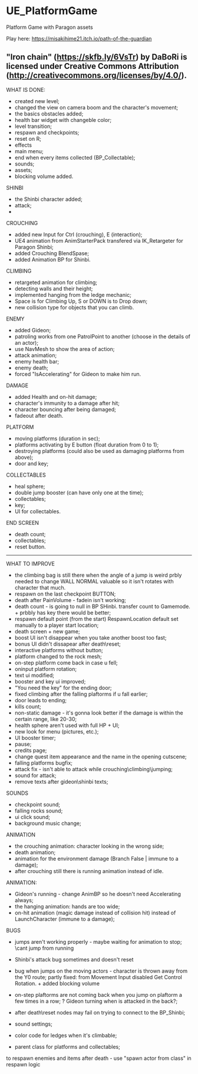 # UE_PlatformGame
Platform Game with Paragon assets

Play here: https://misakihime21.itch.io/path-of-the-guardian 

"Iron chain" (https://skfb.ly/6VsTr) by DaBoRi is licensed under Creative Commons Attribution (http://creativecommons.org/licenses/by/4.0/).
-------

WHAT IS DONE:

- created new level;
- changed the view on camera boom and the character's movement;
- the basics obstacles added;
- health bar widget with changeble color;
- level transition;
- respawn and checkpoints;
- reset on R;
- effects
- main menu;
- end when every items collected (BP_Collectable);
- sounds;
- assets;
- blocking volume added.

SHINBI
- the Shinbi character added;
- attack;
- 

CROUCHING
- added new Input for Ctrl (crouching), E (interaction);
- UE4 animation from AnimStarterPack transfered via IK_Retargeter for Paragon Shinbi;
- added Crouching BlendSpase;
- added Animation BP for Shinbi.

CLIMBING
- retargeted animation for climbing;
- detecting walls and their height;
- implemented hanging from the ledge mechanic;
- Space is for Climbing Up, S or DOWN is to Drop down;
- new collision type for objects that you can climb.

ENEMY
- added Gideon;
- patroling works from one PatrolPoint to another (choose in the details of an actor);
- use NavMesh to show the area of action;
- attack animation;
- enemy health bar;
- enemy death;
- forced "IsAccelerating" for Gideon to make him run.

DAMAGE
- added Health and on-hit damage;
- character's immunity to a damage after hit; 
- character bouncing after being damaged;
- fadeout after death.

PLATFORM
- moving platforms (duration in sec);
- platforms activating by E button (float duration from 0 to 1);
- destroying platforms (could also be used as damaging platforms from above);
- door and key;

COLLECTABLES
- heal sphere;
- double jump booster (can have only one at the time);
- collectables;
- key;
- UI for collectables.

END SCREEN
- death count;
- collectables;
- reset button.


-------

WHAT TO IMPROVE

+ the climbing bag is still there when the angle of a jump is weird
	prbly needed to change WALL NORMAL valuable so it isn't rotates with character that much.
+ respawn on the last checkpoint  BUTTON;
+ death after PainVolume - fadein isn't working;
+ death count - is going to null in BP SHinbi. transfer count to Gamemode. + prbbly has key there would be better;
+ respawn default point (from the start)
	RespawnLocation default set manually to a player start location;
+ death screen + new game;
+ boost UI isn't disappear when you take another boost too fast;
+ bonus UI didn't dissapear after death\\reset;
+ interactive platforms without button;
+ platform changed to the rock mesh;
+ on-step platform come back in case u fell;
+ oninput platform rotation;
+ text ui modified;
+ booster and key ui improved;
+ "You need the key" for the ending door;
+ fixed climbing after the falling plaftorms if u fall earlier;
+ door leads to ending;
+ kills count;
+ non-static damage - it's gonna look better if the damage is within the certain range, like 20-30;
+ health sphere aren't used with full HP + UI;
+ new look for menu (pictures, etc.);
+ UI booster timer;
+ pause;
+ credits page;
+ change quest item appearance and the name in the opening cutscene;
+ falling platforms bugfix;
+ attack fix - isn't able to attack while crouching\climbing\jumping; 
+ sound for attack;
+ remove texts after gideon\shinbi texts;


SOUNDS
+ checkpoint sound;
+ falling rocks sound;
+ ui click sound;
+ background music change;

ANIMATION
+ the crouching animation: character looking in the wrong side;
+ death animation;
+ animation for the environment damage (Branch False | immune to a damage);
+ after crouching still there is running animation instead of idle.




ANIMATION:
- Gideon's running - change AnimBP so he doesn't need Accelerating always;
- the hanging animation: hands are too wide;
- on-hit animation (magic damage instead of collision hit) instead of LaunchCharacter (immune to a damage);


BUGS
- jumps aren't working properly  - maybe waiting for animation to stop; \\cant jump from running
- Shinbi's attack bug sometimes and doesn't reset
- bug when jumps on the moving actors - character is thrown away from the Y0 route;
	partly fixed: from Movement Input disabled Get Control Rotation. + added blocking volume
- on-step plaftorms are not coming back when you jump on plaftorm a few times in a row;
? Gideon turning when is attacked in the back?;
- after death\reset nodes may fail on trying to connect to the BP_Shinbi;




- sound settings;
- color code for ledges when it's climbable;
- parent class for platforms and collectables;

to respawn enemies and items after death  - use "spawn actor from class" in respawn logic

